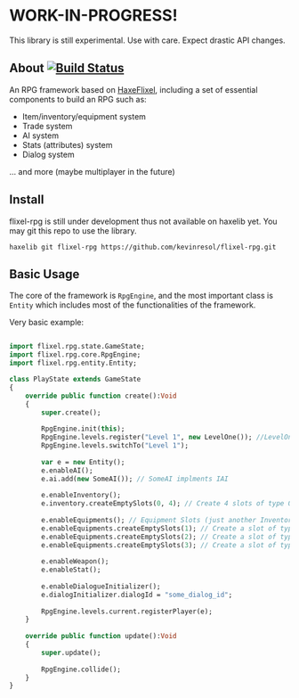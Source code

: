 # WORK-IN-PROGRESS!
This library is still experimental. Use with care. Expect drastic API changes.

## About [![Build Status](https://travis-ci.org/kevinresol/flixel-rpg.svg?branch=dev)](https://travis-ci.org/kevinresol/flixel-rpg)

An RPG framework based on [HaxeFlixel], including a set of essential components to build an RPG such as:
- Item/inventory/equipment system
- Trade system
- AI system
- Stats (attributes) system
- Dialog system

... and more (maybe multiplayer in the future)

## Install

flixel-rpg is still under development thus not available on haxelib yet. You may git this repo to use the library.

`haxelib git flixel-rpg https://github.com/kevinresol/flixel-rpg.git`

## Basic Usage

The core of the framework is `RpgEngine`, and the most important class is `Entity` which includes most of the 
functionalities of the framework.

Very basic example:
	
```haxe

import flixel.rpg.state.GameState;
import flixel.rpg.core.RpgEngine;
import flixel.rpg.entity.Entity;

class PlayState extends GameState
{	
	override public function create():Void
	{		
		super.create();
		
		RpgEngine.init(this);
		RpgEngine.levels.register("Level 1", new LevelOne()); //LevelOne extends Level		
		RpgEngine.levels.switchTo("Level 1");
		
		var e = new Entity();
		e.enableAI();
		e.ai.add(new SomeAI()); // SomeAI implments IAI
		
		e.enableInventory();		
		e.inventory.createEmptySlots(0, 4); // Create 4 slots of type 0
		
		e.enableEquipments(); // Equipment Slots (just another Inventory instance)
		e.enableEquipments.createEmptySlots(1); // Create a slot of type 1
		e.enableEquipments.createEmptySlots(2); // Create a slot of type 2
		e.enableEquipments.createEmptySlots(3); // Create a slot of type 3
		
		e.enableWeapon();		
		e.enableStat();
		
		e.enableDialogueInitializer();		
		e.dialogInitializer.dialogId = "some_dialog_id";
		
		RpgEngine.levels.current.registerPlayer(e);
	}
	
	override public function update():Void
	{
		super.update();
		
		RpgEngine.collide();		
	}
}
```

[HaxeFlixel]: https://github.com/HaxeFlixel/flixel
